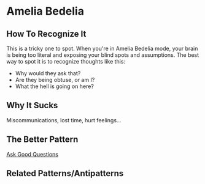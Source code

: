 # Amelia Bedelia
## How To Recognize It
This is a tricky one to spot.  When you're in Amelia Bedelia mode, your brain is being too literal and exposing your blind spots and assumptions.  The best way to spot it is to recognize thoughts like this:

* Why would they ask that?
* Are they being obtuse, or am I?
* What the hell is going on here?

## Why It Sucks
Miscommunications, lost time, hurt feelings...

## The Better Pattern
[Ask Good Questions](../patterns/AskGoodQuestions.md)

## Related Patterns/Antipatterns
